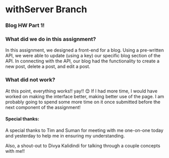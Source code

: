 # withServer Branch

### Blog HW Part 1!



### What did we do in this assignment?

In this assignment, we designed a front-end for a blog.  Using a pre-written API, we were able to update (using a key) our specific blog section of the API.  In connecting with the API, our blog had the functionality to create a new post, delete a post, and edit a post.

### What did not work?
At this point, everything works!! yay!! :blush:
If I had more time, I would have worked on making the interface better, making better use of the page.  I am probably going to spend some more time on it once submitted before the next component of the assignment!

#### Special thanks:

A special thanks to Tim and Suman for meeting with me one-on-one today and yesterday to help me in ensuring my understanding.

Also, a shout-out to Divya Kalidindi for talking through a couple concepts with me!!
